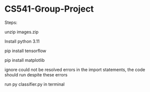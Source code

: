 # CS541-Group-Project

Steps:

unzip images.zip

Install python 3.11

pip install tensorflow

pip install matplotlib

ignore  could not be resolved errors in the import statements, the code should run despite these errors

run py classifier.py in terminal